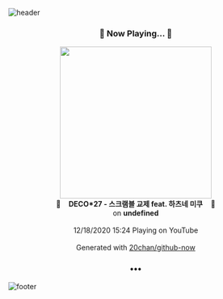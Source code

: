 ![header](https://capsule-render.vercel.app/api?type=wave&height=170&section=header&text=Hi.%20I'm%20SHIFT&fontColor=090707&fontAlignX=45&fontAlignY=65&fontSize=100)

<h3 align="center">🎵 Now Playing... 🎵</h3>
<p align="center">
  <a href="https://www.youtube.com/channel/UCGmO0S4S-AunjRdmxA6TQYg">
    <img width="300" src="https://yt3.ggpht.com/ytc/AAUvwnjaEYEIPXlF1IjAspJZD1zfCXE04oERIu80Pl0s=s48-c-k-c0xffffffff-no-nd-rj-mo">
  </a>
  <br>
  🎵&nbsp&nbsp&nbsp <b>DECO*27 - 스크램블 교제 feat. 하츠네 미쿠</b> &nbsp&nbsp&nbsp🎵
  <br>
  on <b>undefined</b>
  
  <br />
  <br />
  12/18/2020 15:24 Playing on YouTube
  <br />
  <br />
  Generated with <a href="https://github.com/20chan/github-now">20chan/github-now</a>
</p>

<h3 align="center">•••</h3>

![footer](https://capsule-render.vercel.app/api?type=wave&height=150&section=footer)
